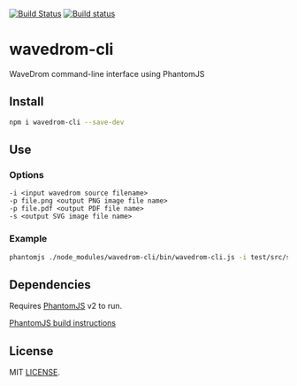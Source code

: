 [![Build Status](https://travis-ci.org/wavedrom/cli.svg?branch=master)](https://travis-ci.org/wavedrom/cli)
[![Build status](https://ci.appveyor.com/api/projects/status/anen4s0shxsq5wj4?svg=true)](https://ci.appveyor.com/project/drom/cli)

# wavedrom-cli

WaveDrom command-line interface using PhantomJS

## Install

```sh
npm i wavedrom-cli --save-dev
```

## Use

### Options

```
-i <input wavedrom source filename>
-p file.png <output PNG image file name>
-p file.pdf <output PDF file name>
-s <output SVG image file name>
```

### Example

```sh
phantomjs ./node_modules/wavedrom-cli/bin/wavedrom-cli.js -i test/src/step4.js -p step4.png -s step4.svg
```

## Dependencies

Requires [PhantomJS](http://phantomjs.org/) v2 to run.

[PhantomJS build instructions](http://phantomjs.org/build.html)

## License

MIT [LICENSE](https://github.com/wavedrom/cli/blob/master/LICENSE).
